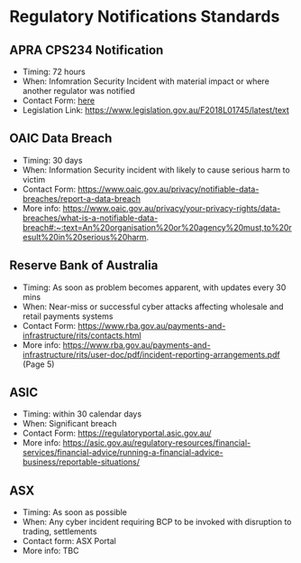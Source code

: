 # Regulatory Notifications Standards

## APRA CPS234 Notification

- Timing: 72 hours
- When: Infomration Security Incident with material impact or where another regulator was notified
- Contact Form: [here](https://www.apra.gov.au/information-security)
- Legislation Link: https://www.legislation.gov.au/F2018L01745/latest/text

## OAIC Data Breach

- Timing: 30 days
- When: Information Security incident with likely to cause serious harm to victim
- Contact Form: https://www.oaic.gov.au/privacy/notifiable-data-breaches/report-a-data-breach
- More info: https://www.oaic.gov.au/privacy/your-privacy-rights/data-breaches/what-is-a-notifiable-data-breach#:~:text=An%20organisation%20or%20agency%20must,to%20result%20in%20serious%20harm.

## Reserve Bank of Australia

- Timing: As soon as problem becomes apparent, with updates every 30 mins
- When: Near-miss or successful cyber attacks affecting wholesale and retail payments systems
- Contact Form: https://www.rba.gov.au/payments-and-infrastructure/rits/contacts.html
- More info: https://www.rba.gov.au/payments-and-infrastructure/rits/user-doc/pdf/incident-reporting-arrangements.pdf (Page 5)

## ASIC

- Timing: within 30 calendar days
- When: Significant breach
- Contact Form: https://regulatoryportal.asic.gov.au/
- More info: https://asic.gov.au/regulatory-resources/financial-services/financial-advice/running-a-financial-advice-business/reportable-situations/

## ASX

- Timing: As soon as possible 
- When: Any cyber incident requiring BCP to be invoked with disruption to trading, settlements
- Contact form: ASX Portal
- More info: TBC

